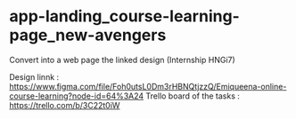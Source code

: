 # app-landing_course-learning-page_new-avengers
Convert into a web page the linked design (Internship HNGi7)

Design linnk : https://www.figma.com/file/Foh0utsL0Dm3rHBNQtjzzQ/Emiqueena-online-course-learning?node-id=64%3A24
Trello board of the tasks : https://trello.com/b/3C22t0iW
